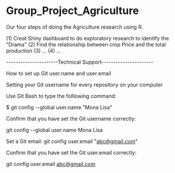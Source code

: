 # Group_Project_Agriculture

Our four steps of doing the Agriculture research using R.


(1) Creat Shiny dashboard to do exploratory research to identify the "Drama"
(2) Find the relationship between crop Price and the total production
(3) ...
(4) ...


----------------------Technical Support----------------------

How to set up Git user.name and user.email

Setting your Git username for every repository on your computer


Use Git Bash to type the folllowing command: 

$ git config --global user.name "Mona Lisa"

Confirm that you have set the Git username correctly:

git config --global user.name
Mona Lisa

Set a Git email:
git config user.email "abc@gmail.com"

Confirm that you have set the Git user.email correctly:

git config user.email
abc@gmail.com